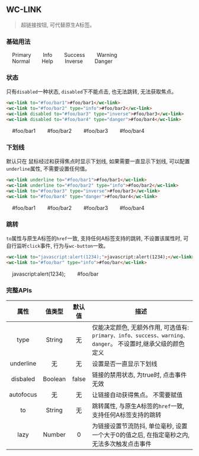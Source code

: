 ## WC-LINK
> 超链接按钮, 可代替原生A标签。


### 基础用法
<style>.flex,.flex-free { display:flex;align-items:center } .flex > *,.flex-free > *{margin:0 16px}.flex > *{flex:1}</style>

<section class="flex-free">
  <wc-link type="primary">Primary</wc-link>
  <wc-link type="info">Info</wc-link>
  <wc-link type="success">Success</wc-link>
  <wc-link type="warning">Warning</wc-link>
</section>
<section class="flex-free">
  <wc-link>Normal</wc-link>
  <wc-link type="help">Help</wc-link>
  <wc-link type="inverse">Inverse</wc-link>
  <wc-link type="danger">Danger</wc-link>
</section>


### 状态

只有`disabled`一种状态, `disabled`下不能点击, 也无法跳转, 无法获取焦点。


```html
<wc-link to="#foo/bar1">#foo/bar1</wc-link>
<wc-link to="#foo/bar2" type="info">#foo/bar2</wc-link>
<wc-link disabled to="#foo/bar3" type="inverse">#foo/bar3</wc-link>
<wc-link disabled to="#foo/bar4" type="danger">#foo/bar4</wc-link>
```

<section class="flex-free">
  <wc-link to="#foo/bar1">#foo/bar1</wc-link>
  <wc-link to="#foo/bar2" type="info">#foo/bar2</wc-link>
  <wc-link disabled to="#foo/bar3" type="inverse">#foo/bar3</wc-link>
  <wc-link disabled to="#foo/bar4" type="danger">#foo/bar4</wc-link>
</section>


### 下划线
默认只在 鼠标经过和获得焦点时显示下划线, 如果需要一直显示下划线, 可以配置`underline`属性, 不需要设置任何值。


```html
<wc-link underline to="#foo/bar1">#foo/bar1</wc-link>
<wc-link underline to="#foo/bar2" type="info">#foo/bar2</wc-link>
<wc-link to="#foo/bar3" type="inverse">#foo/bar3</wc-link>
<wc-link to="#foo/bar4" type="danger">#foo/bar4</wc-link>
```

<section class="flex-free">
  <wc-link underline to="#foo/bar1">#foo/bar1</wc-link>
  <wc-link underline to="#foo/bar2" type="info">#foo/bar2</wc-link>
  <wc-link to="#foo/bar3" type="inverse">#foo/bar3</wc-link>
  <wc-link to="#foo/bar4" type="danger">#foo/bar4</wc-link>
</section>



### 跳转
`to`属性与原生A标签的`href`一致, 支持任何A标签支持的跳转, 不设置该属性时, 可自行监听`click`事件, 行为与`wc-button`一致。


```html
<wc-link to="javascript:alert(1234);">javascript:alert(1234);</wc-link>
<wc-link to="#foo/bar" type="info">#foo/bar</wc-link>
```

<section class="flex-free">
  <wc-link to="javascript:alert(1234);">javascript:alert(1234);</wc-link>
  <wc-link to="#foo/bar" type="info">#foo/bar</wc-link>
</section>


### 完整APIs

|  属性  |  值类型  |   默认值   |     描述   |
|  :-:  |   :-:   |   :-:   |     -   |
|  type  |  String  |   无   |   仅能决定颜色, 无额外作用, 可选值有: `primary、info、success、warning、danger`。 不设置时,继承父级的颜色定义   |
|  underline  |   无  |  无   |  设置是否一直显示下划线 |
|  disbaled  |   Boolean  | false   |  链接的禁用状态, 为true时, 点击事件无效 |
|  autofocus  |   无  |  无   |  让链接自动获得焦点。 不需要赋值   |
|  to  |   String  |  无   |  跳转属性, 与原生A标签的`href`一致, 支持任何A标签支持的跳转  |
|  lazy  |   Number  |  0   |  为链接设置节流防抖, 单位毫秒, 设置一个大于0的值之后, 在指定毫秒之内, 无法多次触发点击事件  |
